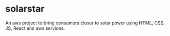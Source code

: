 # solarstar
An aws project to bring consumers closer to solar power using HTML, CSS, JS, React and aws services.
